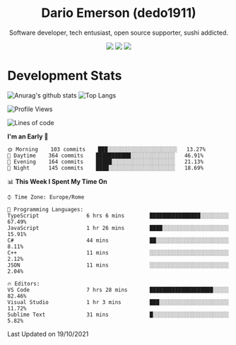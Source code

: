 <div align="center">
  
# Dario Emerson (dedo1911)
Software developer, tech entusiast, open source supporter, sushi addicted.

[![](https://img.shields.io/badge/-Linkedin-informational?style=for-the-badge&logo=linkedin&logoColor=white&color=2867B2)](http://linkedin.com/in/dedo1911)
[![](https://img.shields.io/badge/-Telegram-informational?style=for-the-badge&logo=telegram&logoColor=white&color=0088cc)](https://t.me/dedo1911)
[![](https://img.shields.io/badge/-Facebook-informational?style=for-the-badge&logo=facebook&logoColor=white&color=3b5998)](https://fb.com/dedo1911)

</div>

# Development Stats

![Anurag's github stats](https://github-readme-stats.vercel.app/api?username=dedo1911&count_private=true&show_icons=true&theme=chartreuse-dark)
![Top Langs](https://github-readme-stats.vercel.app/api/top-langs/?username=dedo1911&theme=chartreuse-dark&layout=compact)

<!--START_SECTION:waka-->
![Profile Views](http://img.shields.io/badge/Profile%20Views-0-blue)

![Lines of code](https://img.shields.io/badge/From%20Hello%20World%20I%27ve%20Written-65323%20lines%20of%20code-blue)

**I'm an Early 🐤** 

```text
🌞 Morning    103 commits    ███░░░░░░░░░░░░░░░░░░░░░░   13.27% 
🌆 Daytime    364 commits    ███████████░░░░░░░░░░░░░░   46.91% 
🌃 Evening    164 commits    █████░░░░░░░░░░░░░░░░░░░░   21.13% 
🌙 Night      145 commits    ████░░░░░░░░░░░░░░░░░░░░░   18.69%

```


📊 **This Week I Spent My Time On** 

```text
⌚︎ Time Zone: Europe/Rome

💬 Programming Languages: 
TypeScript               6 hrs 6 mins        ████████████████░░░░░░░░░   67.49% 
JavaScript               1 hr 26 mins        ████░░░░░░░░░░░░░░░░░░░░░   15.91% 
C#                       44 mins             ██░░░░░░░░░░░░░░░░░░░░░░░   8.11% 
C++                      11 mins             ░░░░░░░░░░░░░░░░░░░░░░░░░   2.12% 
JSON                     11 mins             ░░░░░░░░░░░░░░░░░░░░░░░░░   2.04%

🔥 Editors: 
VS Code                  7 hrs 28 mins       ████████████████████░░░░░   82.46% 
Visual Studio            1 hr 3 mins         ███░░░░░░░░░░░░░░░░░░░░░░   11.72% 
Sublime Text             31 mins             █░░░░░░░░░░░░░░░░░░░░░░░░   5.82%

```


 Last Updated on 19/10/2021
<!--END_SECTION:waka-->

<!--
**dedo1911/dedo1911** is a ✨ _special_ ✨ repository because its `README.md` (this file) appears on your GitHub profile.

Here are some ideas to get you started:

- 🔭 I’m currently working on ...
- 🌱 I’m currently learning ...
- 👯 I’m looking to collaborate on ...
- 🤔 I’m looking for help with ...
- 💬 Ask me about ...
- 📫 How to reach me: ...
- 😄 Pronouns: ...
- ⚡ Fun fact: ...
-->

